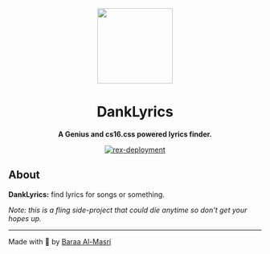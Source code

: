 <div align="center">
  <a href="https://danklyrics.com" target="_blank"><img src="https://danklyrics.com/static/Ravicon.png" width="150" /></a>

  <h1>DankLyrics</h1>
  <p>
    <strong>A Genius and cs16.css powered lyrics finder.</strong>
  </p>
  <p>
    <a href="https://github.com/mbaraa/danklyrics/actions/workflows/rex-deploy.yml"><img alt="rex-deployment" src="https://github.com/mbaraa/danklyrics/actions/workflows/rex-deploy.yml/badge.svg"/></a>
  </p>
</div>

## About

**DankLyrics:** find lyrics for songs or something.

_Note: this is a fling side-project that could die anytime so don't get your hopes up._

---

Made with 🧉 by [Baraa Al-Masri](https://mbaraa.com)

